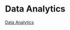 # Data Analytics

[Data Analytics](Data%20Analytics%2067e076f1162f4cdab9939f5c6e7afb95/Data%20Analytics%20e3ca459a867a4c71b83992c60f88c8c5.csv)